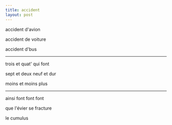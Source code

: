 ```yaml
---
title: accident
layout: post
---
```


accident d'avion

accident de voiture

accident d'bus

---

trois et quat' qui font

sept et deux neuf et dur

moins et moins plus

---

ainsi font font font

que l'évier se fracture

le cumulus
